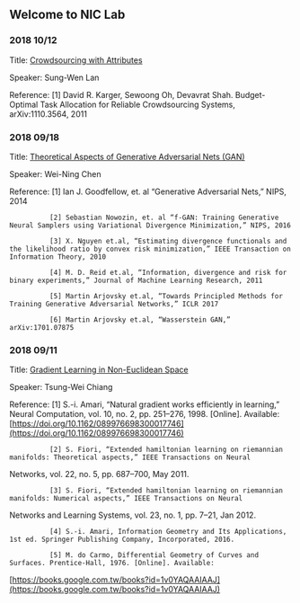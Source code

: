 ## Welcome to NIC Lab 

   
  
### 2018 10/12
Title:        [Crowdsourcing with Attributes](https://niclab524.github.io/GroupMeeting/doc/20181012/slides1012_2018.pdf)  
  
Speaker:      Sung-Wen Lan  
  
Reference:    [1] David R. Karger, Sewoong Oh, Devavrat Shah. Budget-Optimal Task Allocation for Reliable Crowdsourcing Systems, arXiv:1110.3564, 2011
  
  
### 2018 09/18
Title:        [Theoretical Aspects of Generative Adversarial Nets (GAN)](https://niclab524.github.io/GroupMeeting/doc/20180918/slides0918_2018.pdf)  
  
Speaker:      Wei-Ning Chen  
 
Reference:    [1] Ian J. Goodfellow, et. al “Generative Adversarial Nets,” NIPS, 2014
              
              [2] Sebastian Nowozin, et. al “f-GAN: Training Generative Neural Samplers using Variational Divergence Minimization,” NIPS, 2016
  
              [3] X. Nguyen et.al, “Estimating divergence functionals and the likelihood ratio by convex risk minimization,” IEEE Transaction on Information Theory, 2010
  
              [4] M. D. Reid et.al, “Information, divergence and risk for binary experiments,” Journal of Machine Learning Research, 2011
  
              [5] Martin Arjovsky et.al, “Towards Principled Methods for Training Generative Adversarial Networks,” ICLR 2017

			  [6] Martin Arjovsky et.al, “Wasserstein GAN,” arXiv:1701.07875  
  
### 2018 09/11
Title:        [Gradient Learning in Non-Euclidean Space](https://niclab524.github.io/GroupMeeting/doc/20180911/slides0911_2018.pdf)  
  
Speaker:      Tsung-Wei Chiang  
  
Reference:    [1] S.-i. Amari, “Natural gradient works efficiently in learning,” Neural Computation, vol. 10, no. 2, pp. 251–276, 1998.
[Online]. Available: [https://doi.org/10.1162/089976698300017746](https://doi.org/10.1162/089976698300017746)

              [2] S. Fiori, “Extended hamiltonian learning on riemannian manifolds: Theoretical aspects,” IEEE Transactions on Neural
Networks, vol. 22, no. 5, pp. 687–700, May 2011.

              [3] S. Fiori, “Extended hamiltonian learning on riemannian manifolds: Numerical aspects,” IEEE Transactions on Neural
Networks and Learning Systems, vol. 23, no. 1, pp. 7–21, Jan 2012.

              [4] S.-i. Amari, Information Geometry and Its Applications, 1st ed. Springer Publishing Company, Incorporated, 2016.
			  
              [5] M. do Carmo, Differential Geometry of Curves and Surfaces. Prentice-Hall, 1976. [Online]. Available:
[https://books.google.com.tw/books?id=1v0YAQAAIAAJ](https://books.google.com.tw/books?id=1v0YAQAAIAAJ)

 
 
 
 
 